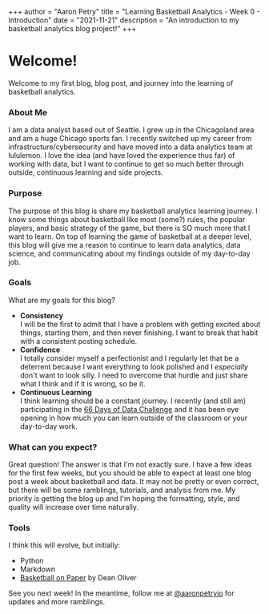 +++
author = "Aaron Petry"
title = "Learning Basketball Analytics - Week 0 - Introduction"
date = "2021-11-21"
description = "An introduction to my basketball analytics blog project!"
+++

# Welcome!
Welcome to my first blog, blog post, and journey into the learning of basketball analytics. 

### About Me
I am a data analyst based out of Seattle. I grew up in the Chicagoland area and am a huge Chicago sports fan. I recently switched up my career from infrastructure/cybersecurity and have moved into a data analytics team at lululemon. I love the idea (and have loved the experience thus far) of working with data, but I want to continue to get so much better through outside, continuous learning and side projects. 

### Purpose
The purpose of this blog is share my basketball analytics learning journey. I know some things about basketball like most (some?) rules, the popular players, and basic strategy of the game, but there is SO much more that I want to learn. On top of learning the game of basketball at a deeper level, this blog will give me a reason to continue to learn data analytics, data science, and communicating about my findings outside of my day-to-day job.  

### Goals 
What are my goals for this blog? 

- **Consistency**  
	I will be the first to admit that I have a problem with getting excited about things, starting them, and then never finishing. I want to break that habit with a consistent posting schedule. 
- **Confidence**  
	I totally consider myself a perfectionist and I regularly let that be a deterrent because I want everything to look polished and I *especially* don't want to look silly. I need to overcome that hurdle and just share what I think and if it is wrong, so be it. 
- **Continuous Learning**  
	I think learning should be a constant journey. I recently (and still am) participating in the [66 Days of Data Challenge] and it has been eye opening in how much you can learn outside of the classroom or your day-to-day work. 

### What can you expect? 
Great question! The answer is that I'm not exactly sure. I have a few ideas for the first few weeks, but you should be able to expect at least one blog post a week about basketball and data. It may not be pretty or even correct, but there will be some ramblings, tutorials, and analysis from me. My priority is getting the blog up and I'm hoping the formatting, style, and quality will increase over time naturally. 

### Tools
I think this will evolve, but initially:  

- Python
- Markdown
- [Basketball on Paper] by Dean Oliver

See you next week! In the meantime, follow me at [@aaronpetryio] for updates and more ramblings. 

[66 Days of Data Challenge]: https://www.youtube.com/watch?v=qV_AlRwhI3I
[Basketball on Paper]: https://www.amazon.com/Basketball-Paper-Rules-Performance-Analysis/dp/1574886886
[@aaronpetryio]: https://twitter.com/aaronpetryio